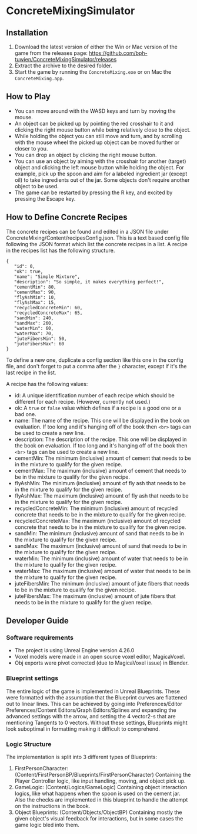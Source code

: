 # ConcreteMixingSimulator

## Installation

1. Download the latest version of either the Win or Mac version of the game from the releases page:
https://github.com/bph-tuwien/ConcreteMixingSimulator/releases
2. Extract the archive to the desired folder.
3. Start the game by running the `ConcreteMixing.exe` or on Mac the `ConcreteMixing.app`.

## How to Play

 * You can move around with the WASD keys and turn by moving the mouse.
 * An object can be picked up by pointing the red crosshair to it and clicking the right mouse button while being relatively close to the object.
 * While holding the object you can still move and turn, and by scrolling with the mouse wheel the picked up object can be moved further or closer to you.
 * You can drop an object by clicking the right mouse button.
 * You can use an object by aiming with the crosshair for another (target) object and clicking the left mouse button while holding the object. For example, pick up the spoon and aim for a labeled ingredient jar (except oil) to take ingredients out of the jar. Some objects don't require another object to be used. 
 * The game can be restarted by pressing the R key, and excited by pressing the Escape key.

## How to Define Concrete Recipes

The concrete recipes can be found and edited in a JSON file under ConcreteMixing/Content/recipesConfig.json. This is a text based config file following the JSON format which list the concrete recipes in a list. A recipe in the recipes list has the following structure.
```
{
   "id": 0,
   "ok": true,
   "name": "Simple Mixture",
   "description": "So simple, it makes everything perfect!",
   "cementMin": 80,
   "cementMax": 90,
   "flyAshMin": 10,
   "flyAshMax": 15,
   "recycledConcreteMin": 60,
   "recycledConcreteMax": 65,
   "sandMin": 240,
   "sandMax": 260,
   "waterMin": 60,
   "waterMax": 70,
   "juteFibersMin": 50,
   "juteFibersMax": 60
}
```
To define a new one, duplicate a config section like this one in the config file, and don't forget to put a comma after the `}` character, except if it's the last recipe in the list.

A recipe has the following values:
 * id: A unique identification number of each recipe which should be different for each recipe. (However, currently not used.)
 * ok: A `true` or `false` value which defines if a recipe is a good one or a bad one.
 * name: The name of the recipe. This one will be displayed in the book on evaluation. If too long and it's hanging off of the book then `<br>` tags can be used to create a new line.
 * description: The description of the recipe. This one will be displayed in the book on evaluation. If too long and it's hanging off of the book then `<br>` tags can be used to create a new line.
 * cementMin: The minimum (inclusive) amount of cement that needs to be in the mixture to qualify for the given recipe.
 * cementMax: The maximum (inclusive) amount of cement that needs to be in the mixture to qualify for the given recipe.
 * flyAshMin: The minimum (inclusive) amount of fly ash that needs to be in the mixture to qualify for the given recipe.
 * flyAshMax: The maximum (inclusive) amount of fly ash that needs to be in the mixture to qualify for the given recipe.
 * recycledConcreteMin: The minimum (inclusive) amount of recycled concrete that needs to be in the mixture to qualify for the given recipe.
 * recycledConcreteMax: The maximum (inclusive) amount of recycled concrete that needs to be in the mixture to qualify for the given recipe.
 * sandMin: The minimum (inclusive) amount of sand that needs to be in the mixture to qualify for the given recipe.
 * sandMax: The maximum (inclusive) amount of sand that needs to be in the mixture to qualify for the given recipe.
 * waterMin: The minimum (inclusive) amount of water that needs to be in the mixture to qualify for the given recipe.
 * waterMax: The maximum (inclusive) amount of water that needs to be in the mixture to qualify for the given recipe.
 * juteFibersMin: The minimum (inclusive) amount of jute fibers that needs to be in the mixture to qualify for the given recipe.
 * juteFibersMax: The maximum (inclusive) amount of jute fibers that needs to be in the mixture to qualify for the given recipe.
 

## Developer Guide

### Software requirements

 * The project is using Unreal Engine version 4.26.0
 * Voxel models were made in an open source voxel editor, MagicaVoxel.
 * Obj exports were pivot corrected (due to MagicaVoxel issue) in Blender.

### Blueprint settings

The entire logic of the game is implemented in Unreal Blueprints. These were formatted with the assumption that the Blueprint curves are flattened out to linear lines. 
This can be achieved by going into Preferences/Editor Preferences/Content Editors/Graph Editors/Splines and expanding the advanced settings with the arrow, and setting the 4 vector2-s that are mentioning Tangents to 0 vectors. Without these settings, Blueprints might look suboptimal in formatting making it difficult to comprehend.

### Logic Structure

The implementation is split into 3 different types of Blueprints:
 1. FirstPersonCharacter: (Content/FirstPersonBP/Blueprints/FirstPersonCharacter)
    Containing the Player Controller logic, like input handling, moving, and object pick up.
 2. GameLogic: (Content/Logics/GameLogic)
    Containing object interaction logics, like what happens when the spoon is used on the cement jar. Also the checks are implemented in this blueprint to handle the attempt on the instructions in the book.
 3. Object Blueprints: (Content/Objects/ObjectBP)
    Containing mostly the given object's visual feedback for interactions, but in some cases the game logic bled into them.


